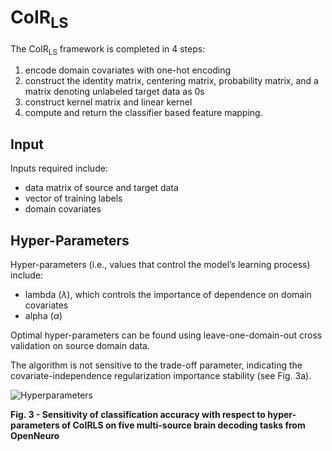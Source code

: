 # CoIR<sub>LS</sub>

The CoIR<sub>LS</sub> framework is completed in 4 steps: 
1. encode domain covariates with one-hot encoding
2. construct the identity matrix, centering matrix, probability matrix, and a matrix denoting unlabeled target data as 0s
3. construct kernel matrix and linear kernel
4. compute and return the classifier based feature mapping. 

## Input
Inputs required include: 
- data matrix of source and target data
- vector of training labels
- domain covariates

## Hyper-Parameters
Hyper-parameters (i.e., values that control the model’s learning process) include: 
- lambda  ($\lambda$), which controls the importance of dependence on domain covariates
- alpha ($\alpha$)

Optimal hyper-parameters can be found using leave-one-domain-out cross validation on source domain data. 

The algorithm is not sensitive to the trade-off parameter, indicating the covariate-independence regularization importance stability (see Fig. 3a).

![Hyperparameters](images/CoIRsenslamb.JPG)

<b>Fig. 3 - Sensitivity of classification accuracy with respect to hyper-parameters of CoIRLS on five multi-source brain decoding tasks from OpenNeuro </b>